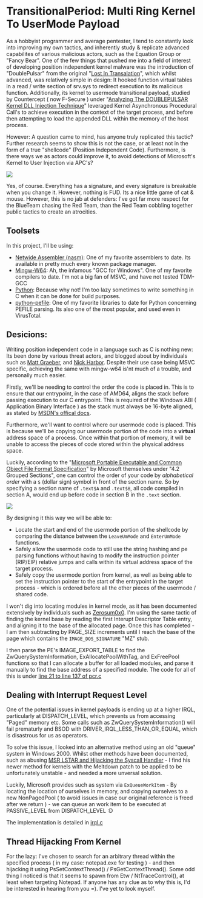 # TransitionalPeriod: Multi Ring Kernel To UserMode Payload

As a hobbyist programmer and average pentester, I tend to constantly look into improving my own tactics, and inherently study & replicate advanced capabilites of various malicious actors, such as the Equation Group or "Fancy Bear". One of the few things that pushed me into a field of interest of developing position independent kernel malware was the introduction of "DoublePulsar" from the original "[Lost In Transalation](https://github.com/misterch0c/shadowbroker)", which whilst advanced, was relatively simple in design: It hooked function virtual tables in a read / write section of srv.sys to redirect execution to its malicious function. Additionally, its kernel to usermode transitional payload, studied by Countercept ( now F-Secure ) under "[Analyzing The DOUBLEPULSAR Kernel DLL Injection Technique](https://blog.f-secure.com/analyzing-the-doublepulsar-kernel-dll-injection-technique/)" leveraged Kernel Asynchronous Procedural Call's to achieve execution in the context of the target process, and before then attempting to load the appended DLL within the memory of the host process.

However: A question came to mind, has anyone truly replicated this tactic? Further research seems to show this is not the case, or at least not in the form of a true "shellcode" (Position Independent Code). Furthermore, is there ways we as actors could improve it, to avoid detections of Microsoft's Kernel to User Injection via APC's?

![](https://i.imgur.com/T0dOWNZ.gif)

Yes, of course. Everything has a signature, and every signature is breakable when you change it. However, nothing is FUD. Its a nice little game of cat & mouse. However, this is no jab at defenders: I've got far more respect for the BlueTeam chasing the Red Team, than the Red Team cobbling together public tactics to create an atrocities.

## Toolsets

In this project, I'll be using:

* [Netwide Assembler (nasm)](https://www.nasm.us/): One of my favorite assemblers to date. Its available in pretty much every known package manager.
* [Mingw-W64](http://mingw-w64.org/doku.php): Ah, the infamous "GCC for Windows". One of my favorite compilers to date. I'm not a big fan of MSVC, and have not tested TDM-GCC
* [Python](https://www.python.org/download/releases/3.0/): Because why not! I'm too lazy sometimes to write something in C when it can be done for build purposes.
* [python-pefile](https://github.com/erocarrera/pefile): One of my favorite libraries to date for Python concerning PEFILE parsing. Its also one of the most popular, and used even in VirusTotal.

## Desicions:

Writing position independent code in a language such as C is nothing new: Its been done by various threat actors, and blogged about by individuals such as [Matt Graeber](http://www.exploit-monday.com/2013/08/writing-optimized-windows-shellcode-in-c.html), and [Nick Harbor](https://nickharbour.wordpress.com/2010/07/01/writing-shellcode-with-a-c-compiler/). Despite their use case being MSVC specific, achieving the same with mingw-w64 is'nt much of a trouble, and personally much easier.

Firstly, we'll be needing to control the order the code is placed in. This is to ensure that our entrypoint, in the case of AMD64, aligns the stack before passing execution to our C entrypoint. This is required of the Windows ABI ( Application Binary Interface ) as the stack must always be 16-byte aligned, as stated by [MSDN's offical docs](https://docs.microsoft.com/en-us/cpp/build/x64-software-conventions?view=vs-2017).

Furthermore, we'll want to control where our usermode code is placed. This is because we'll be copying our usermode portion of the code into a **virtual** address space of a process. Once within that portion of memory, it will be unable to access the pieces of code stored within the physical address space.

Luckily, according to the "[Microsoft Portable Executable and Common Object File Format Specification](http://www.skyfree.org/linux/references/coff.pdf#:~:text=This%20document%20specifies%20the%20structure,format%20is%20not%20architecture%2Dspecific.)" by Microsoft themselves under "4.2 Grouped Sections", one can control the order of your code by _alphabetical order_ with a `$` (dollar sign) symbol in front of the section name. So by specifying a section name of `.text$A` and `.text$B`, all code compiled in section A, would end up before code in section B in the `.text` section.

![](https://i.imgur.com/Yj7L4ru.png)

By designing it this way we will be able to:
* Locate the start and end of the usermode portion of the shellcode by comparing the distance between the `LeaveUmMode` and `EnterUmMode` functions.
* Safely allow the usermode code to still use the string hashing and pe parsing functions without having to modify the instruction pointer (RIP/EIP) relative jumps and calls within its virtual address space of the target process.
* Safely copy the usermode portion from kernel, as well as being able to set the instruction pointer to the start of the entrypoint in the target process - which is ordered before all the other pieces of the usermode / shared code.

I won't dig into locating modules in kernel mode, as it has been documented extensively by individuals such as [Zerosum0x0](https://zerosum0x0.blogspot.com/2017/04/doublepulsar-initial-smb-backdoor-ring.html). I'm using the same tactic of finding the kernel base by reading the first Interupt Descriptor Table entry, and aligning it to the base of the allocated page. Once this has completed - I am then subtracting by PAGE_SIZE increments until I reach the base of the page which contains the `IMAGE_DOS_SIGNATURE` "MZ" stub.

I then parse the PE's IMAGE_EXPORT_TABLE to find the ZwQuerySystemInformation, ExAllocatePoolWithTag, and ExFreePool functions so that I can allocate a buffer for all loaded modules, and parse it manually to find the base address of a specified module. The code for all of this is under [line 21 to line 137 of pcr.c](https://github.com/SecIdiot/TransitionalPeriod/blob/master/source/pcr.c#L21-L137)

## Dealing with Interrupt Request Level

One of the potential issues in kernel payloads is ending up at a higher IRQL, particularly at DISPATCH_LEVEL, which prevents us from accessing "Paged" memory etc. Some calls such as ZwQuerySystemInformation() will fail prematurly and BSOD with DRIVER_IRQL_LESS_THAN_OR_EQUAL, which is disastrous for us as operators. 

To solve this issue, I looked into an alternative method using an old "queue" system in Windows 2000. Whilst other methods have been documented, such as abusing [MSR LSTAR and Hijacking the Syscall Handler](https://zerosum0x0.blogspot.com/2019/11/fixing-remote-windows-kernel-payloads-meltdown.html) - I find his newer method for kernels with the Meltdown patch to be applied to be unfortunately unstable - and needed a more unversal solution.

Luckily, Microsoft provides such as system via `ExQueueWorkItem` - By locating the location of ourselves in memory, and copying ourselves to a new NonPagedPool ( to avoid issues in case our original reference is freed after we return ) - we can queue an work item to be executed at PASSIVE_LEVEL from DISPATCH_LEVEL :D

The implementation is detailed in [irql.c](source/irql.c)

## Thread Hijacking From Kernel

For the lazy: I've chosen to search for an arbitrary thread within the specified process ( in my case: notepad.exe for testing ) - and then hijacking it using PsSetContextThread() / PsGetContextThread(). Some odd thing I noticed is that it seems to spawn from Etw / NtTraceControl(), at least when targeting Notepad. If anyone has any clue as to why this is, I'd be interested in hearing from you =). I've yet to look myself.
